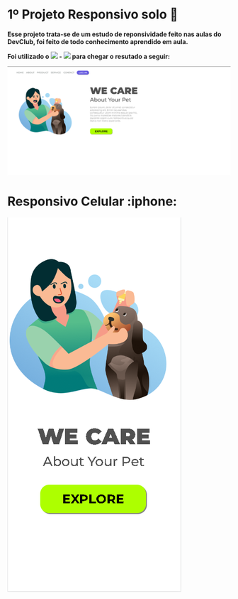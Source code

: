 # 1º Projeto Responsivo solo :page_with_curl:

<b>Esse projeto trata-se de um estudo de reponsividade feito nas aulas do DevClub, foi feito de todo conhecimento aprendido em aula.

Foi utilizado o <img width="60px" src="https://img.shields.io/badge/HTML5-E34F26?style=for-the-badge&logo=html5&logoColor=whit" /> - <img width="60px" src="https://img.shields.io/badge/CSS3-1572B6?style=for-the-badge&logo=css3&logoColor=white"/> para chegar o resutado a seguir:</b>

<img src="https://github.com/RafaelMoraes86/Projeto-Responsivo-solo-/blob/master/IMG/we-care.png" />

<h1>Responsivo Celular :iphone:</h1>
<img src="https://github.com/RafaelMoraes86/Projeto-Responsivo-solo-/blob/master/IMG/responsivo-cel.png"/>
